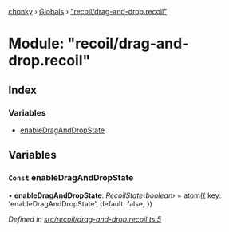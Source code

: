 [chonky](../README.md) › [Globals](../globals.md) › ["recoil/drag-and-drop.recoil"](_recoil_drag_and_drop_recoil_.md)

# Module: "recoil/drag-and-drop.recoil"

## Index

### Variables

* [enableDragAndDropState](_recoil_drag_and_drop_recoil_.md#const-enabledraganddropstate)

## Variables

### `Const` enableDragAndDropState

• **enableDragAndDropState**: *RecoilState‹boolean›* = atom<boolean>({
    key: 'enableDragAndDropState',
    default: false,
})

*Defined in [src/recoil/drag-and-drop.recoil.ts:5](https://github.com/TimboKZ/Chonky/blob/01ce777/src/recoil/drag-and-drop.recoil.ts#L5)*

